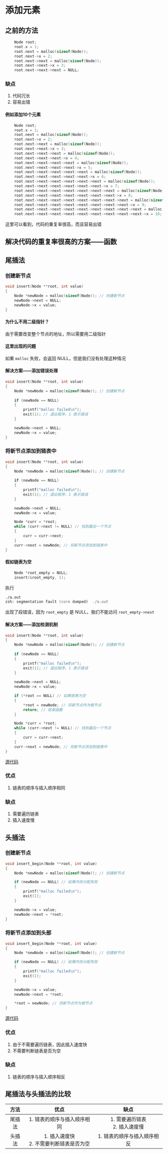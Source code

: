# 添加元素

## 之前的方法

```c
    Node root;
    root.x = 1;
    root.next = malloc(sizeof(Node));
    root.next->x = 2;
    root.next->next = malloc(sizeof(Node));
    root.next->next->x = 3;
    root.next->next->next = NULL;
```
### 缺点
1. 代码冗长
2. 容易出错

#### 例如添加10个元素

```c
    Node root;
    root.x = 1;
    root.next = malloc(sizeof(Node));
    root.next->x = 2;
    root.next->next = malloc(sizeof(Node));
    root.next->next->x = 3;
    root.next->next->next = malloc(sizeof(Node));
    root.next->next->next->x = 4;
    root.next->next->next->next = malloc(sizeof(Node));
    root.next->next->next->next->x = 5;
    root.next->next->next->next->next = malloc(sizeof(Node));
    root.next->next->next->next->next->x = 6;
    root.next->next->next->next->next->next = malloc(sizeof(Node));
    root.next->next->next->next->next->next->x = 7;
    root.next->next->next->next->next->next->next = malloc(sizeof(Node));
    root.next->next->next->next->next->next->next->x = 8;
    root.next->next->next->next->next->next->next->next = malloc(sizeof(Node));
    root.next->next->next->next->next->next->next->next->x = 9;
    root.next->next->next->next->next->next->next->next->next = malloc(sizeof(Node));
    root.next->next->next->next->next->next->next->next->next->x = 10;
```

这里可以看到，代码的重复率很高，而且容易出错

## 解决代码的重复率很高的方案——函数

## 尾插法

### 创建新节点

```c
void insert(Node **root, int value)
{
    Node *newNode = malloc(sizeof(Node)); // 创建新节点
    newNode->next = NULL;
    newNode->x = value;
}
```

#### 为什么不用二级指针？

由于需要改变整个节点的地址，所以需要用二级指针

#### 这里出现的问题

如果 `malloc` 失败，会返回 NULL，但是我们没有处理这种情况

#### 解决方案——添加错误处理

```c
void insert(Node **root, int value)
{
    Node *newNode = malloc(sizeof(Node)); // 创建新节点
    
    if (newNode == NULL)
    {
        printf("malloc failed\n");
        exit(1); // 退出程序，1 表示错误
    }

    newNode->next = NULL;
    newNode->x = value;
}
```

### 将新节点添加到链表中
```c
void insert(Node **root, int value)
{
    Node *newNode = malloc(sizeof(Node)); // 创建新节点
    
    if (newNode == NULL)
    {
        printf("malloc failed\n");
        exit(1); // 退出程序，1 表示错误
    }

    newNode->next = NULL;
    newNode->x = value;

    Node *curr = *root;
    while (curr->next != NULL) // 找到最后一个节点
    {
        curr = curr->next;
    }
    curr->next = newNode; // 将新节点添加到链表中
}
```

#### 假如链表为空
```c
    Node *root_empty = NULL;
    insert(&root_empty, 1);
```

执行

```zsh
./a.out
zsh: segmentation fault (core dumped)  ./a.out
```

出现了段错误，因为 `root_empty` 是 NULL，我们不能访问 `root_empty->next`

#### 解决方案——添加检测机制
```c
void insert(Node **root, int value)
{
    Node *newNode = malloc(sizeof(Node)); // 创建新节点
    
    if (newNode == NULL)
    {
        printf("malloc failed\n");
        exit(1); // 退出程序，1 表示错误
    }
    
    newNode->next = NULL;
    newNode->x = value;

    if (*root == NULL) // 如果链表为空
    {
        *root = newNode; // 将新节点作为根节点
        return; // 结束函数
    }

    Node *curr = *root;
    while (curr->next != NULL) // 找到最后一个节点
    {
        curr = curr->next;
    }
    curr->next = newNode; // 将新节点添加到链表中
}
```

[源代码](添加元素尾插法.c#L9)

### 优点

1. 链表的顺序与插入顺序相同

### 缺点

1. 需要遍历链表
2. 插入速度慢

## 头插法

### 创建新节点

```c
void insert_begin(Node **root, int value)
{
    Node *newNode = malloc(sizeof(Node)); // 创建新节点

    if (newNode == NULL) // 如果内存分配失败
    {
        printf("malloc failed\n");
        exit(1);
    }

    newNode->x = value;
    newNode->next = *root;
}
```

### 将新节点添加到头部

```c
void insert_begin(Node **root, int value)
{
    Node *newNode = malloc(sizeof(Node)); // 创建新节点

    if (newNode == NULL) // 如果内存分配失败
    {
        printf("malloc failed\n");
        exit(1);
    }

    newNode->x = value;
    newNode->next = *root;

    *root = newNode; // 将新节点作为根节点
}
```
[源代码](添加元素头插法.c#L9)

### 优点

1. 由于不需要遍历链表，因此插入速度快
2. 不需要判断链表是否为空

### 缺点

1. 链表的顺序与插入顺序相反

## 尾插法与头插法的比较
| 方法 | 优点 | 缺点 |
| :---: | :---: | :---: |
| 尾插法 | 1. 链表的顺序与插入顺序相同 | 1. 需要遍历链表<br>2. 插入速度慢 |
| 头插法 | 1. 插入速度快<br>2. 不需要判断链表是否为空 | 1. 链表的顺序与插入顺序相反 |